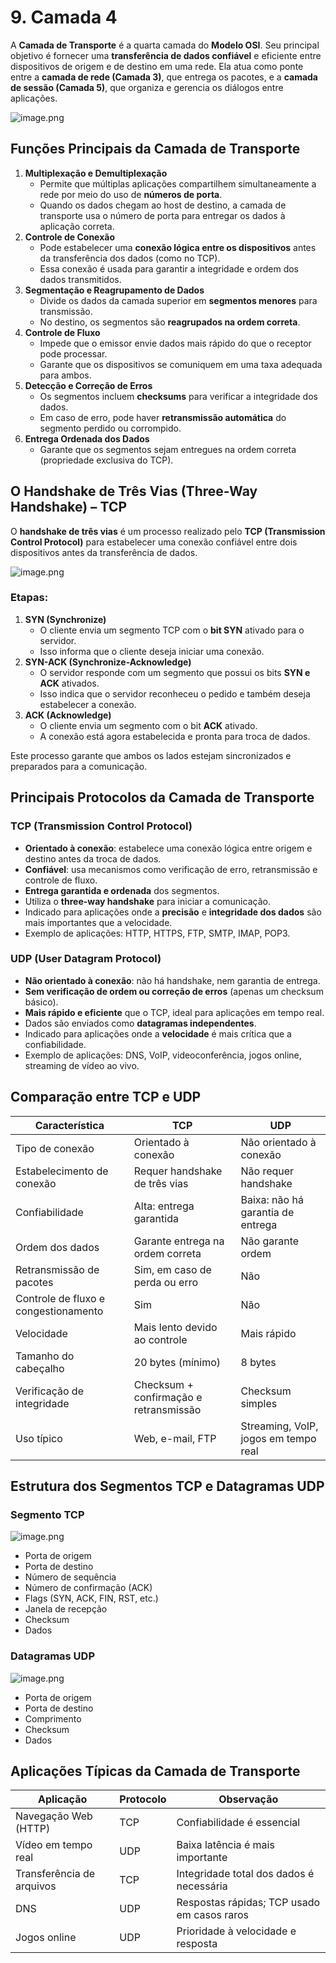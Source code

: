 # 9. Camada 4

A **Camada de Transporte** é a quarta camada do **Modelo OSI**. Seu principal objetivo é fornecer uma **transferência de dados confiável** e eficiente entre dispositivos de origem e de destino em uma rede. Ela atua como ponte entre a **camada de rede (Camada 3)**, que entrega os pacotes, e a **camada de sessão (Camada 5)**, que organiza e gerencia os diálogos entre aplicações.

![image.png](attachment:b8b43739-32d3-428e-9f10-f665443ef02a:image.png)

## Funções Principais da Camada de Transporte

1. **Multiplexação e Demultiplexação**
    - Permite que múltiplas aplicações compartilhem simultaneamente a rede por meio do uso de **números de porta**.
    - Quando os dados chegam ao host de destino, a camada de transporte usa o número de porta para entregar os dados à aplicação correta.
2. **Controle de Conexão**
    - Pode estabelecer uma **conexão lógica entre os dispositivos** antes da transferência dos dados (como no TCP).
    - Essa conexão é usada para garantir a integridade e ordem dos dados transmitidos.
3. **Segmentação e Reagrupamento de Dados**
    - Divide os dados da camada superior em **segmentos menores** para transmissão.
    - No destino, os segmentos são **reagrupados na ordem correta**.
4. **Controle de Fluxo**
    - Impede que o emissor envie dados mais rápido do que o receptor pode processar.
    - Garante que os dispositivos se comuniquem em uma taxa adequada para ambos.
5. **Detecção e Correção de Erros**
    - Os segmentos incluem **checksums** para verificar a integridade dos dados.
    - Em caso de erro, pode haver **retransmissão automática** do segmento perdido ou corrompido.
6. **Entrega Ordenada dos Dados**
    - Garante que os segmentos sejam entregues na ordem correta (propriedade exclusiva do TCP).

## O Handshake de Três Vias (Three-Way Handshake) – TCP

O **handshake de três vias** é um processo realizado pelo **TCP (Transmission Control Protocol)** para estabelecer uma conexão confiável entre dois dispositivos antes da transferência de dados.

![image.png](attachment:fe902fe7-3eed-430f-be3f-661b7b8abb18:image.png)

### Etapas:

1. **SYN (Synchronize)**
    - O cliente envia um segmento TCP com o **bit SYN** ativado para o servidor.
    - Isso informa que o cliente deseja iniciar uma conexão.
2. **SYN-ACK (Synchronize-Acknowledge)**
    - O servidor responde com um segmento que possui os bits **SYN e ACK** ativados.
    - Isso indica que o servidor reconheceu o pedido e também deseja estabelecer a conexão.
3. **ACK (Acknowledge)**
    - O cliente envia um segmento com o bit **ACK** ativado.
    - A conexão está agora estabelecida e pronta para troca de dados.

Este processo garante que ambos os lados estejam sincronizados e preparados para a comunicação.

## Principais Protocolos da Camada de Transporte

### TCP (Transmission Control Protocol)

- **Orientado à conexão**: estabelece uma conexão lógica entre origem e destino antes da troca de dados.
- **Confiável**: usa mecanismos como verificação de erro, retransmissão e controle de fluxo.
- **Entrega garantida e ordenada** dos segmentos.
- Utiliza o **three-way handshake** para iniciar a comunicação.
- Indicado para aplicações onde a **precisão** e **integridade dos dados** são mais importantes que a velocidade.
- Exemplo de aplicações: HTTP, HTTPS, FTP, SMTP, IMAP, POP3.

### UDP (User Datagram Protocol)

- **Não orientado à conexão**: não há handshake, nem garantia de entrega.
- **Sem verificação de ordem ou correção de erros** (apenas um checksum básico).
- **Mais rápido e eficiente** que o TCP, ideal para aplicações em tempo real.
- Dados são enviados como **datagramas independentes**.
- Indicado para aplicações onde a **velocidade** é mais crítica que a confiabilidade.
- Exemplo de aplicações: DNS, VoIP, videoconferência, jogos online, streaming de vídeo ao vivo.

## Comparação entre TCP e UDP

| Característica | TCP | UDP |
| --- | --- | --- |
| Tipo de conexão | Orientado à conexão | Não orientado à conexão |
| Estabelecimento de conexão | Requer handshake de três vias | Não requer handshake |
| Confiabilidade | Alta: entrega garantida | Baixa: não há garantia de entrega |
| Ordem dos dados | Garante entrega na ordem correta | Não garante ordem |
| Retransmissão de pacotes | Sim, em caso de perda ou erro | Não |
| Controle de fluxo e congestionamento | Sim | Não |
| Velocidade | Mais lento devido ao controle | Mais rápido |
| Tamanho do cabeçalho | 20 bytes (mínimo) | 8 bytes |
| Verificação de integridade | Checksum + confirmação e retransmissão | Checksum simples |
| Uso típico | Web, e-mail, FTP | Streaming, VoIP, jogos em tempo real |

## Estrutura dos Segmentos TCP e Datagramas UDP

### Segmento TCP

![image.png](attachment:8d2116a5-4bc9-4b4e-b8cf-c2e4b5bf5b93:image.png)

- Porta de origem
- Porta de destino
- Número de sequência
- Número de confirmação (ACK)
- Flags (SYN, ACK, FIN, RST, etc.)
- Janela de recepção
- Checksum
- Dados

### Datagramas UDP

![image.png](attachment:84f5fd08-7460-48a4-93e6-2b5d7a7637a6:image.png)

- Porta de origem
- Porta de destino
- Comprimento
- Checksum
- Dados

## Aplicações Típicas da Camada de Transporte

| Aplicação | Protocolo | Observação |
| --- | --- | --- |
| Navegação Web (HTTP) | TCP | Confiabilidade é essencial |
| Vídeo em tempo real | UDP | Baixa latência é mais importante |
| Transferência de arquivos | TCP | Integridade total dos dados é necessária |
| DNS | UDP | Respostas rápidas; TCP usado em casos raros |
| Jogos online | UDP | Prioridade à velocidade e resposta |